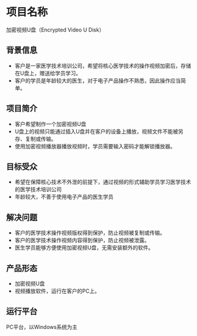 # 项目名称

加密视频U盘（Encrypted Video U Disk）

## 背景信息

- 客户是一家医学技术培训公司，希望将核心医学技术的操作视频加密后，存储在U盘上，赠送给学员学习。
- 客户的学员是年龄较大的医生，对于电子产品操作不熟悉，因此操作应当简单。

## 项目简介

- 客户希望制作一个加密视频U盘
- U盘上的视频只能通过插入U盘并在客户的设备上播放，视频文件不能被另存、复制或传输。
- 使用加密视频播放器播放视频时，学员需要输入密码才能解锁播放器。

## 目标受众

- 希望在保障核心技术不外泄的前提下，通过视频的形式辅助学员学习医学技术的医学技术培训公司
- 年龄较大，不善于使用电子产品的医生学员

## 解决问题

- 客户的医学技术操作视频版权得到保护，防止视频被复制或传输。
- 客户的医学技术操作视频内容得到保护，防止视频被泄露。
- 医生学员能够方便使用加密视频U盘，无需安装额外的软件。

## 产品形态

- 加密视频U盘
- 视频播放软件，运行在客户的PC上。

## 运行平台

PC平台，以Windows系统为主
